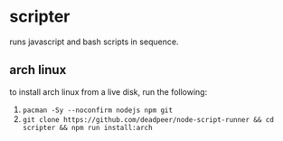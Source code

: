 # scripter

runs javascript and bash scripts in sequence.

## arch linux

to install arch linux from a live disk, run the following:

1. `pacman -Sy --noconfirm nodejs npm git`
2. `git clone https://github.com/deadpeer/node-script-runner && cd scripter && npm run install:arch`
